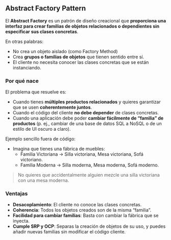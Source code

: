 ## Abstract Factory Pattern
El **Abstract Factory** es un patrón de diseño creacional que **proporciona una interfaz para crear familias de objetos 
relacionados o dependientes sin especificar sus clases concretas**.

En otras palabras:
- No crea un objeto aislado (como Factory Method)
- Crea **grupos o familias de objetos** que tienen sentido entre sí.
- El cliente no necesita conocer las clases concretas que se están instanciando.

### Por qué nace
El problema que resuelve es:
- Cuando tienes **múltiples productos relacionados** y quieres garantizar que se usen **coherentemente juntos**.
- Cuando el código del cliente **no debe depender** de clases concretas.
- Cuando una aplicación debe poder **cambiar fácilmente de “familia” de productos** (p. ej., cambiar de una base de datos SQL a NoSQL o de un estilo de UI oscuro a claro).

Ejemplo sencillo fuera de código:
- Imagina que tienes una fábrica de muebles:
  - Familia Victoriana → Silla victoriana, Mesa victoriana, Sofá victoriano.
  - Familia Moderna → Silla moderna, Mesa moderna, Sofá moderno.
>No quieres que accidentalmente alguien mezcle una silla victoriana con una mesa moderna.

### Ventajas
- **Desacoplamiento**: El cliente no conoce las clases concretas.
- **Coherencia**: Todos los objetos creados son de la misma “familia”.
- **Facilidad para cambiar familias**: Basta con cambiar la fábrica que se inyecta.
- **Cumple SRP y OCP**: Separas la creación de objetos de su uso, y puedes añadir nuevas familias sin modificar el código cliente.